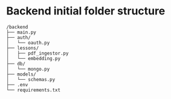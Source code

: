 # Backend initial folder structure

```
/backend
├── main.py
├── auth/
│   └── oauth.py
├── lessons/
│   ├── pdf_ingestor.py
│   └── embedding.py
├── db/
│   └── mongo.py
├── models/
│   └── schemas.py
├── .env
└── requirements.txt
```